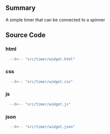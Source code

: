 ## Summary
A simple timer that can be connected to a spinner

## Source Code
### html
```js linenums="1"
  --8<-- "src/timer/widget.html"
```
### css
```js linenums="1"
  --8<-- "src/timer/widget.css"
```
### js
```js linenums="1"
  --8<-- "src/timer/widget.js"
```
### json
```js linenums="1"
  --8<-- "src/timer/widget.json"
``` 